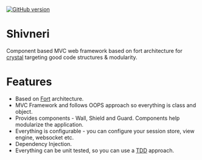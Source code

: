 [![GitHub version](https://badge.fury.io/gh/ujjwalguptaofficial%2Fshivneri.svg)](https://badge.fury.io/gh/ujjwalguptaofficial%2Fshivneri)
# Shivneri

Component based MVC web framework based on fort architecture for [crystal](https://crystal-lang.org/) targeting good code structures & modularity.

# Features

* Based on [Fort](https://github.com/ujjwalguptaofficial/fort) architecture.
* MVC Framework and follows OOPS approach so everything is class and object.
* Provides components - Wall, Shield and Guard. Components help modularize the application.
* Everything is configurable - you can configure your session store, view engine, websocket etc.
* Dependency Injection.
* Everything can be unit tested, so you can use a [TDD](https://guide.freecodecamp.org/agile/test-driven-development/) approach.